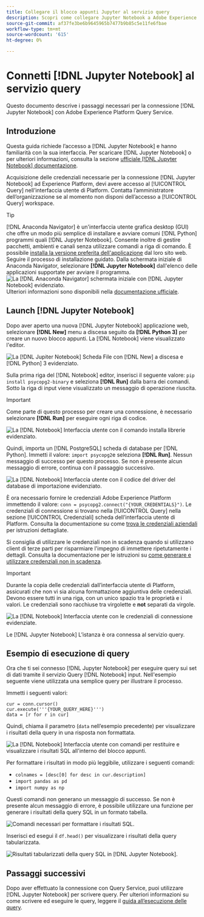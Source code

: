 ```yaml
---
title: Collegare il blocco appunti Jupyter al servizio query
description: Scopri come collegare Jupyter Notebook a Adobe Experience Platform Query Service.
source-git-commit: af37fe3be6b9645965b7477b9b85c5e11fe6fbae
workflow-type: tm+mt
source-wordcount: '615'
ht-degree: 0%

---
```


# Connetti [!DNL Jupyter Notebook] al servizio query

Questo documento descrive i passaggi necessari per la connessione [!DNL Jupyter Notebook] con Adobe Experience Platform Query Service.

## Introduzione

Questa guida richiede l’accesso a [!DNL Jupyter Notebook] e hanno familiarità con la sua interfaccia. Per scaricare [!DNL Jupyter Notebook] o per ulteriori informazioni, consulta la sezione [ufficiale [!DNL Jupyter Notebook] documentazione](https://jupyter.org/).

Acquisizione delle credenziali necessarie per la connessione [!DNL Jupyter Notebook] ad Experience Platform, devi avere accesso al [!UICONTROL Query] nell’interfaccia utente di Platform. Contatta l’amministratore dell’organizzazione se al momento non disponi dell’accesso a [!UICONTROL Query] workspace.

>[!TIP]
>
>[!DNL Anaconda Navigator] è un&#39;interfaccia utente grafica desktop (GUI) che offre un modo più semplice di installare e avviare comuni [!DNL Python] programmi quali [!DNL Jupyter Notebook]. Consente inoltre di gestire pacchetti, ambienti e canali senza utilizzare comandi a riga di comando.
>È possibile [installa la versione preferita dell&#39;applicazione](https://docs.anaconda.com/anaconda/install/) dal loro sito web.
>Seguire il processo di installazione guidato. Dalla schermata iniziale di Anaconda Navigator, selezionare **[!DNL Jupyter Notebook]** dall&#39;elenco delle applicazioni supportate per avviare il programma.
>![La [!DNL Anaconda Navigator] schermata iniziale con [!DNL Jupyter Notebook] evidenziato.](../images/clients/jupyter-notebook/anaconda-navigator-home.png)
>Ulteriori informazioni sono disponibili nella [documentazione ufficiale](https://docs.anaconda.com/anaconda/navigator/).

## Launch [!DNL Jupyter Notebook]

Dopo aver aperto una nuova [!DNL Jupyter Notebook] applicazione web, selezionare **[!DNL New]** menu a discesa seguito da **[!DNL Python 3]** per creare un nuovo blocco appunti. La [!DNL Notebook] viene visualizzato l&#39;editor.

![La [!DNL Jupiter Notebook] Scheda File con [!DNL New] a discesa e [!DNL Python] 3 evidenziato.](../images/clients/jupyter-notebook/new-notebook.png)

Sulla prima riga del [!DNL Notebook] editor, inserisci il seguente valore: `pip install psycopg2-binary` e seleziona **[!DNL Run]** dalla barra dei comandi. Sotto la riga di input viene visualizzato un messaggio di operazione riuscita.

>[!IMPORTANT]
>
>Come parte di questo processo per creare una connessione, è necessario selezionare **[!DNL Run]** per eseguire ogni riga di codice.

![La [!DNL Notebook] Interfaccia utente con il comando installa librerie evidenziato.](../images/clients/jupyter-notebook/install-library.png)

Quindi, importa un [!DNL PostgreSQL] scheda di database per [!DNL Python]. Immetti il valore: `import psycopg2`e seleziona **[!DNL Run]**. Nessun messaggio di successo per questo processo. Se non è presente alcun messaggio di errore, continua con il passaggio successivo.

![La [!DNL Notebook] Interfaccia utente con il codice del driver del database di importazione evidenziato.](../images/clients/jupyter-notebook/import-dbdriver.png)

È ora necessario fornire le credenziali Adobe Experience Platform immettendo il valore: `conn = psycopg2.connect("{YOUR_CREDENTIALS}")`. Le credenziali di connessione si trovano nella [!UICONTROL Query] nella sezione [!UICONTROL Credenziali] scheda dell’interfaccia utente di Platform. Consulta la documentazione su come [trova le credenziali aziendali](../ui/credentials.md) per istruzioni dettagliate.

Si consiglia di utilizzare le credenziali non in scadenza quando si utilizzano client di terze parti per risparmiare l&#39;impegno di immettere ripetutamente i dettagli. Consulta la documentazione per le istruzioni su [come generare e utilizzare credenziali non in scadenza](../ui/credentials.md#non-expiring-credentials).

>[!IMPORTANT]
>
>Durante la copia delle credenziali dall’interfaccia utente di Platform, assicurati che non vi sia alcuna formattazione aggiuntiva delle credenziali. Devono essere tutti in una riga, con un unico spazio tra le proprietà e i valori. Le credenziali sono racchiuse tra virgolette e **not** separati da virgole.

![La [!DNL Notebook] Interfaccia utente con le credenziali di connessione evidenziate.](../images/clients/jupyter-notebook/provide-credentials.png)

Le [!DNL Jupyter Notebook] L’istanza è ora connessa al servizio query.

## Esempio di esecuzione di query

Ora che ti sei connesso [!DNL Jupyter Notebook] per eseguire query sui set di dati tramite il servizio Query [!DNL Notebook] input. Nell&#39;esempio seguente viene utilizzata una semplice query per illustrare il processo.

Immetti i seguenti valori:

```console
cur = conn.cursor()
cur.execute('''{YOUR_QUERY_HERE}''')
data = [r for r in cur]
```

Quindi, chiama il parametro (`data` nell’esempio precedente) per visualizzare i risultati della query in una risposta non formattata.

![La [!DNL Notebook] Interfaccia utente con comandi per restituire e visualizzare i risultati SQL all&#39;interno del blocco appunti.](../images/clients/jupyter-notebook/example-query.png)

Per formattare i risultati in modo più leggibile, utilizzare i seguenti comandi:

- `colnames = [desc[0] for desc in cur.description]`
- `import pandas as pd`
- `import numpy as np`

Questi comandi non generano un messaggio di successo. Se non è presente alcun messaggio di errore, è possibile utilizzare una funzione per generare i risultati della query SQL in un formato tabella.

![Comandi necessari per formattare i risultati SQL.](../images/clients/jupyter-notebook/format-results-commands.png)

Inserisci ed esegui il `df.head()` per visualizzare i risultati della query tabularizzata.

![Risultati tabularizzati della query SQL in [!DNL Jupyter Notebook].](../images/clients/jupyter-notebook/format-results-output.png)

## Passaggi successivi

Dopo aver effettuato la connessione con Query Service, puoi utilizzare [!DNL Jupyter Notebook] per scrivere query. Per ulteriori informazioni su come scrivere ed eseguire le query, leggere il [guida all’esecuzione delle query](../best-practices/writing-queries.md).
